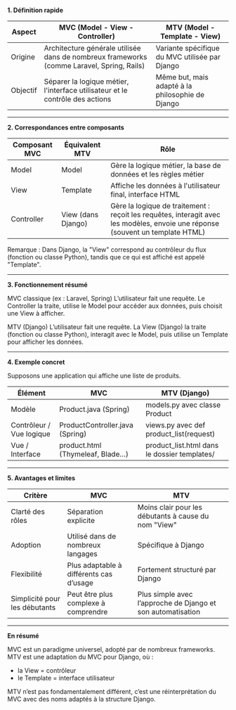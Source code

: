 **1. Définition rapide**

| Aspect   | MVC (Model - View - Controller)                                                           | MTV (Model - Template - View)                    |
| -------- | ----------------------------------------------------------------------------------------- | ------------------------------------------------ |
| Origine  | Architecture générale utilisée dans de nombreux frameworks (comme Laravel, Spring, Rails) | Variante spécifique du MVC utilisée par Django   |
| Objectif | Séparer la logique métier, l'interface utilisateur et le contrôle des actions             | Même but, mais adapté à la philosophie de Django |

---

**2. Correspondances entre composants**

| Composant MVC | Équivalent MTV     | Rôle                                                                                                                           |
| ------------- | ------------------ | ------------------------------------------------------------------------------------------------------------------------------ |
| Model         | Model              | Gère la logique métier, la base de données et les règles métier                                                                |
| View          | Template           | Affiche les données à l'utilisateur final, interface HTML                                                                      |
| Controller    | View (dans Django) | Gère la logique de traitement : reçoit les requêtes, interagit avec les modèles, envoie une réponse (souvent un template HTML) |

Remarque :
Dans Django, la "View" correspond au contrôleur du flux (fonction ou classe Python), tandis que ce qui est affiché est appelé "Template".

---

**3. Fonctionnement résumé**

MVC classique (ex : Laravel, Spring)
L’utilisateur fait une requête.
Le Controller la traite, utilise le Model pour accéder aux données, puis choisit une View à afficher.

MTV (Django)
L’utilisateur fait une requête.
La View (Django) la traite (fonction ou classe Python), interagit avec le Model, puis utilise un Template pour afficher les données.

---

**4. Exemple concret**

Supposons une application qui affiche une liste de produits.

| Élément                  | MVC                              | MTV (Django)                                  |
| ------------------------ | -------------------------------- | --------------------------------------------- |
| Modèle                   | Product.java (Spring)            | models.py avec classe Product                 |
| Contrôleur / Vue logique | ProductController.java (Spring)  | views.py avec def product\_list(request)      |
| Vue / Interface          | product.html (Thymeleaf, Blade…) | product\_list.html dans le dossier templates/ |

---

**5. Avantages et limites**

| Critère                       | MVC                                     | MTV                                                         |
| ----------------------------- | --------------------------------------- | ----------------------------------------------------------- |
| Clarté des rôles              | Séparation explicite                    | Moins clair pour les débutants à cause du nom "View"        |
| Adoption                      | Utilisé dans de nombreux langages       | Spécifique à Django                                         |
| Flexibilité                   | Plus adaptable à différents cas d’usage | Fortement structuré par Django                              |
| Simplicité pour les débutants | Peut être plus complexe à comprendre    | Plus simple avec l’approche de Django et son automatisation |

---

**En résumé**

MVC est un paradigme universel, adopté par de nombreux frameworks.
MTV est une adaptation du MVC pour Django, où :

* la View = contrôleur
* le Template = interface utilisateur

MTV n’est pas fondamentalement différent, c’est une réinterprétation du MVC avec des noms adaptés à la structure Django.
